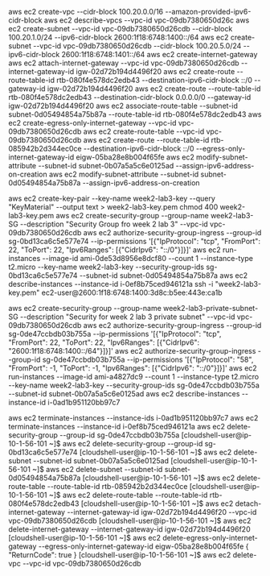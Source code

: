 aws ec2 create-vpc --cidr-block 100.20.0.0/16 --amazon-provided-ipv6-cidr-block
aws ec2 describe-vpcs --vpc-id vpc-09db7380650d26c
aws ec2 create-subnet --vpc-id vpc-09db7380650d26cdb --cidr-block 100.20.1.0/24 --ipv6-cidr-block 2600:1f18:6748:1400::/64
aws ec2 create-subnet --vpc-id vpc-09db7380650d26cdb --cidr-block 100.20.5.0/24 --ipv6-cidr-block 2600:1f18:6748:1401::/64
aws ec2 create-internet-gateway
aws ec2 attach-internet-gateway --vpc-id vpc-09db7380650d26cdb --internet-gateway-id igw-02d72b194d4496f20
aws ec2 create-route --route-table-id rtb-080f4e578dc2edb43 --destination-ipv6-cidr-block ::/0 --gateway-id igw-02d72b194d4496f20
aws ec2 create-route --route-table-id rtb-080f4e578dc2edb43 --destination-cidr-block 0.0.0.0/0 --gateway-id igw-02d72b194d4496f20
aws ec2 associate-route-table --subnet-id subnet-0d05494854a75b87a --route-table-id rtb-080f4e578dc2edb43
aws ec2 create-egress-only-internet-gateway --vpc-id vpc-09db7380650d26cdb
aws ec2 create-route-table --vpc-id vpc-09db7380650d26cdb
aws ec2 create-route --route-table-id rtb-085942b2d344ec0ce --destination-ipv6-cidr-block ::/0 --egress-only-internet-gateway-id eigw-05ba28e8b004f65fe
aws ec2 modify-subnet-attribute --subnet-id subnet-0b07a5a5c6e0125ad --assign-ipv6-address-on-creation
aws ec2 modify-subnet-attribute --subnet-id subnet-0d05494854a75b87a --assign-ipv6-address-on-creation

aws ec2 create-key-pair --key-name week2-lab3-key --query "KeyMaterial" --output text > week2-lab3-key.pem
 chmod 400 week2-lab3-key.pem
aws ec2 create-security-group --group-name week2-lab3-SG --description "Security Group fro week 2 lab 3" --vpc-id vpc-09db7380650d26cdb
aws ec2 authorize-security-group-ingress --group-id sg-0bd13ca6c5e577e74 --ip-permissions '[{"IpProtocol": "tcp", "FromPort": 22, "ToPort": 22, "Ipv6Ranges": [{"CidrIpv6": "::/0"}]}]'
aws ec2 run-instances --image-id ami-0de53d8956e8dcf80 --count 1 --instance-type t2.micro --key-name week2-lab3-key --security-group-ids sg-0bd13ca6c5e577e74 --subnet-id subnet-0d05494854a75b87a
aws ec2 describe-instances --instance-id i-0ef8b75ced946121a
ssh -i "week2-lab3-key.pem" ec2-user@2600:1f18:6748:1400:3d8c:b5ee:443e:ca1b

aws ec2 create-security-group --group-name week2-lab3-private-subnet-SG --description "Security for week 2 lab 3 private subnet" --vpc-id vpc-09db7380650d26cdb
aws ec2 authorize-security-group-ingress --group-id sg-0de47ccbdb03b755a --ip-permissions '[{"IpProtocol": "tcp", "FromPort": 22, "ToPort": 22, "Ipv6Ranges": [{"CidrIpv6": "2600:1f18:6748:1400::/64"}]}]'
aws ec2 authorize-security-group-ingress --group-id sg-0de47ccbdb03b755a --ip-permissions '[{"IpProtocol": "58", "FromPort": -1, "ToPort": -1, "Ipv6Ranges": [{"CidrIpv6": "::/0"}]}]'
aws ec2 run-instances --image-id ami-a4827dc9 --count 1 --instance-type t2.micro --key-name week2-lab3-key --security-group-ids sg-0de47ccbdb03b755a --subnet-id subnet-0b07a5a5c6e0125ad
aws ec2 describe-instances --instance-id i-0ad1b951120bb97c7

 aws ec2 terminate-instances --instance-ids i-0ad1b951120bb97c7
 aws ec2 terminate-instances --instance-id i-0ef8b75ced946121a
  aws ec2 delete-security-group --group-id sg-0de47ccbdb03b755a
[cloudshell-user@ip-10-1-56-101 ~]$ aws ec2 delete-security-group --group-id sg-0bd13ca6c5e577e74
[cloudshell-user@ip-10-1-56-101 ~]$ aws ec2 delete-subnet --subnet-id subnet-0b07a5a5c6e0125ad
[cloudshell-user@ip-10-1-56-101 ~]$ aws ec2 delete-subnet --subnet-id subnet-0d05494854a75b87a
[cloudshell-user@ip-10-1-56-101 ~]$ aws ec2 delete-route-table --route-table-id rtb-085942b2d344ec0ce
[cloudshell-user@ip-10-1-56-101 ~]$ aws ec2 delete-route-table --route-table-id rtb-080f4e578dc2edb43
[cloudshell-user@ip-10-1-56-101 ~]$ aws ec2 detach-internet-gateway --internet-gateway-id igw-02d72b194d4496f20 --vpc-id vpc-09db7380650d26cdb
[cloudshell-user@ip-10-1-56-101 ~]$ aws ec2 delete-internet-gateway --internet-gateway-id igw-02d72b194d4496f20
[cloudshell-user@ip-10-1-56-101 ~]$ aws ec2 delete-egress-only-internet-gateway --egress-only-internet-gateway-id eigw-05ba28e8b004f65fe
{
    "ReturnCode": true
}
[cloudshell-user@ip-10-1-56-101 ~]$ aws ec2 delete-vpc --vpc-id vpc-09db7380650d26cdb